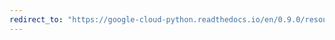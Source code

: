 ```yaml
---
redirect_to: "https://google-cloud-python.readthedocs.io/en/0.9.0/resource-manager-api.html"
---
```

